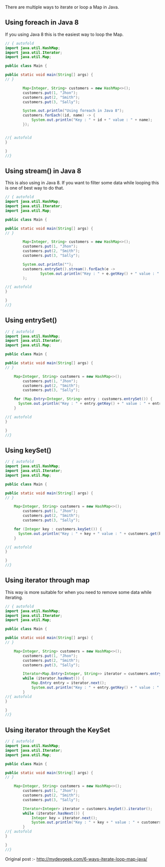 There are multiple ways to iterate or loop a Map in Java.

## Using foreach in Java 8

If you using Java 8 this is the easiest way to loop the Map.

```java runnable
// { autofold
import java.util.HashMap;
import java.util.Iterator;
import java.util.Map;

public class Main {

public static void main(String[] args) {
// }

        Map<Integer, String> customers = new HashMap<>();
		customers.put(1, "Jhon");
		customers.put(2, "Smith");
		customers.put(3, "Sally");

		System.out.println("Using foreach in Java 8");
		customers.forEach((id, name) -> {
			System.out.println("Key : " + id + " value : " + name);
		});


//{ autofold
}

}
//}
```

## Using stream() in Java 8

This is also using in Java 8. If you want to filter some data while looping this is one of best way to do that.

```java runnable
// { autofold
import java.util.HashMap;
import java.util.Iterator;
import java.util.Map;

public class Main {

public static void main(String[] args) {
// }

        Map<Integer, String> customers = new HashMap<>();
		customers.put(1, "Jhon");
		customers.put(2, "Smith");
		customers.put(3, "Sally");

		System.out.println("");
		customers.entrySet().stream().forEach(e ->
				System.out.println("Key : " + e.getKey() + " value : " + e.getValue())
		);

//{ autofold
}

}
//}
```

## Using entrySet()

```java runnable
// { autofold
import java.util.HashMap;
import java.util.Iterator;
import java.util.Map;

public class Main {

public static void main(String[] args) {
// }

    Map<Integer, String> customers = new HashMap<>();
		customers.put(1, "Jhon");
		customers.put(2, "Smith");
		customers.put(3, "Sally");

    for (Map.Entry<Integer, String> entry : customers.entrySet()) {
      System.out.println("Key : " + entry.getKey() + " value : " + entry.getValue());
    }

//{ autofold
}

}
//}
```

## Using keySet()

```java runnable
// { autofold
import java.util.HashMap;
import java.util.Iterator;
import java.util.Map;

public class Main {

public static void main(String[] args) {
// }

    Map<Integer, String> customers = new HashMap<>();
		customers.put(1, "Jhon");
		customers.put(2, "Smith");
		customers.put(3, "Sally");

    for (Integer key : customers.keySet()) {
      System.out.println("Key : " + key + " value : " + customers.get(key));
    }

//{ autofold
}

}
//}
```

## Using iterator through map

This way is more suitable for when you need to remove some data while iterating.

```java runnable
// { autofold
import java.util.HashMap;
import java.util.Iterator;
import java.util.Map;

public class Main {

public static void main(String[] args) {
// }

    Map<Integer, String> customers = new HashMap<>();
		customers.put(1, "Jhon");
		customers.put(2, "Smith");
		customers.put(3, "Sally");

		Iterator<Map.Entry<Integer, String>> iterator = customers.entrySet().iterator();
		while (iterator.hasNext()) {
			Map.Entry entry = iterator.next();
			System.out.println("Key : " + entry.getKey() + " value : " + entry.getValue());
		}
//{ autofold
}

}
//}
```

## Using iterator through the KeySet

```java runnable
// { autofold
import java.util.HashMap;
import java.util.Iterator;
import java.util.Map;

public class Main {

public static void main(String[] args) {
// }

    Map<Integer, String> customers = new HashMap<>();
		customers.put(1, "Jhon");
		customers.put(2, "Smith");
		customers.put(3, "Sally");

		Iterator<Integer> iterator = customers.keySet().iterator();
		while (iterator.hasNext()) {
			Integer key = iterator.next();
			System.out.println("Key : " + key + " value : " + customers.get(key));
		}
//{ autofold
}

}
//}
```

Original post :- http://mydevgeek.com/6-ways-iterate-loop-map-java/
